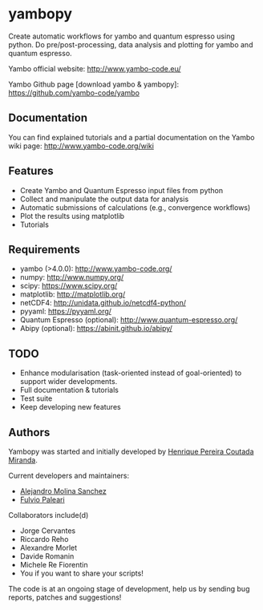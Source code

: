 yambopy
=======

Create automatic workflows for yambo and quantum espresso using python.
Do pre/post-processing, data analysis and plotting for yambo and quantum espresso.

Yambo official website: http://www.yambo-code.eu/ 

Yambo Github page [download yambo & yambopy]: https://github.com/yambo-code/yambo


Documentation
-------------
You can find explained tutorials and a partial 
documentation on the Yambo wiki page: http://www.yambo-code.org/wiki

Features
--------
- Create Yambo and Quantum Espresso input files from python
- Collect and manipulate the output data for analysis
- Automatic submissions of calculations (e.g., convergence workflows)
- Plot the results using matplotlib
- Tutorials

Requirements
------------
- yambo (>4.0.0): http://www.yambo-code.org/
- numpy: http://www.numpy.org/
- scipy: https://www.scipy.org/
- matplotlib: http://matplotlib.org/
- netCDF4: http://unidata.github.io/netcdf4-python/
- pyyaml: https://pyyaml.org/
- Quantum Espresso (optional): http://www.quantum-espresso.org/
- Abipy (optional): https://abinit.github.io/abipy/

TODO
----
- Enhance modularisation (task-oriented instead of goal-oriented) to support wider developments.
- Full documentation & tutorials
- Test suite
- Keep developing new features

Authors
------
Yambopy was started and initially developed by [Henrique Pereira Coutada Miranda](http://henriquemiranda.github.io/).

Current developers and maintainers:
- [Alejandro Molina Sanchez](http://alexmoratalla.github.io/)
- [Fulvio Paleari](http://palful.github.io)

Collaborators include(d)
- Jorge Cervantes
- Riccardo Reho
- Alexandre Morlet
- Davide Romanin
- Michele Re Fiorentin
- You if you want to share your scripts!

The code is at an ongoing stage of development, help us by sending bug reports, patches and suggestions!
